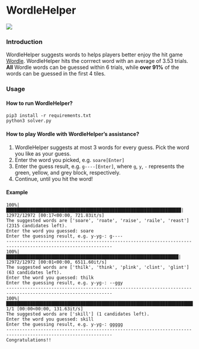 # WordleHelper

![](https://i.imgur.com/cVKJ1uK.png)

### Introduction

WordleHelper suggests words to helps players better enjoy the hit game [Wordle](https://www.powerlanguage.co.uk/wordle/).
WordleHelper hits the corrrect word with an average of 3.53 trials. **All** Wordle words can be guessed within 6 trials, while **over 91%** of the words can be guessed in the first 4 tiles.

### Usage

#### How to run WordleHelper?

```
pip3 install -r requirements.txt
python3 solver.py
```

#### How to play Wordle with WordleHelper’s assistance?

1. WordleHelper suggests at most 3 words for every guess. Pick the word you like as your guess.
2. Enter the word you picked, e.g. `soare[Enter]`
3. Enter the guess result, e.g. `g----[Enter]`, where `g`, `y`, `-` represents the green, yellow, and grey block, respectively.
4. Continue, until you hit the word!

#### Example

```
100%|██████████████████████████████████████████████████████████████████| 12972/12972 [00:17<00:00, 721.83it/s]
The suggested words are ['soare', 'roate', 'raise', 'raile', 'reast'] (2315 candidates left).
Enter the word you guessed: soare
Enter the guessing result, e.g. y-yg-: g----
--------------------------------------------------------------------------------------------------------------
100%|█████████████████████████████████████████████████████████████████| 12972/12972 [00:01<00:00, 6511.60it/s]
The suggested words are ['thilk', 'think', 'plink', 'clint', 'glint'] (63 candidates left).
Enter the word you guessed: thilk
Enter the guessing result, e.g. y-yg-: --ggy
--------------------------------------------------------------------------------------------------------------
100%|██████████████████████████████████████████████████████████████████████████| 1/1 [00:00<00:00, 131.63it/s]
The suggested words are ['skill'] (1 candidates left).
Enter the word you guessed: skill
Enter the guessing result, e.g. y-yg-: ggggg
--------------------------------------------------------------------------------------------------------------
Congratulations!!
```
